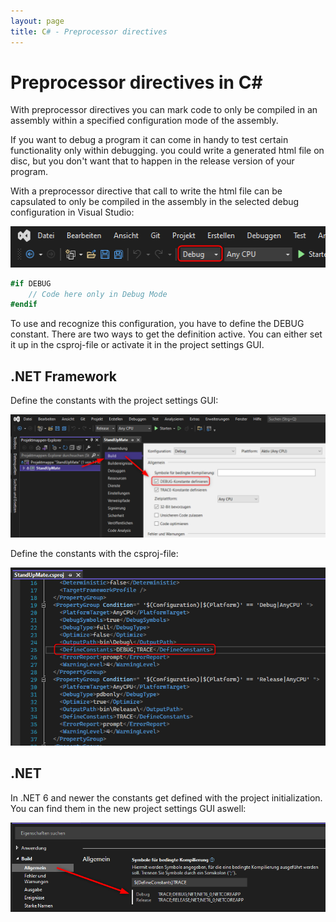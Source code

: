 ```yaml
---
layout: page
title: C# - Preprocessor directives
---
```


# Preprocessor directives in C#

With preprocessor directives you can mark code to only be compiled in an assembly within a specified configuration mode of the assembly. 

If you want to debug a program it can come in handy to test certain functionality only within debugging. you could write a generated html file on disc, but you don't want that to happen in the release version of your program.

With a preprocessor directive that call to write the html file can be capsulated to only be compiled in the assembly in the selected debug configuration in Visual Studio:

![VS Configuration](/assets/images/coding/csharp/preprocessor/vsconfig.png)

```csharp
#if DEBUG
    // Code here only in Debug Mode
#endif
```

To use and recognize this configuration, you have to define the DEBUG constant. There are two ways to get the definition active. You can either set it up in the csproj-file or activate it in the project settings GUI.

## .NET Framework

Define the constants with the project settings GUI:

![Settings GUI](/assets/images/coding/csharp/preprocessor/constants-settings-gui.png)


Define the constants with the csproj-file:

![csproj](/assets/images/coding/csharp/preprocessor/constants-csproj.png)


## .NET

In .NET 6 and newer the constants get defined with the project initialization. You can find them in the new project settings GUI aswell:

![Settings GUI](/assets/images/coding/csharp/preprocessor/constants-settings-gui-new.png)

